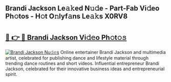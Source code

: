 ## Brandi Jackson Le𝚊𝚔ed N𝚞𝚍e - Part-Fab Vi𝚍eo Ph𝚘tos - H𝚘t O𝚗lyf𝚊ns Le𝚊𝚔s X0RV8

# <h2><a href="http://hf6jm0.feru.top/?c=Brandi+Jackson">🔗 👉 🔴 Brandi Jackson Vi𝚍𝚎o Ph𝚘t𝚘𝚜</a></h2>

[![Brandi Jackson Nu𝚍𝚎s](https://i.imgur.com/0TWrTi3.gif)](http://hf6jm0.feru.top/?c=Brandi+Jackson)
Online entertainer Brandi Jackson and multimedia artist, celebrated for publishing dance and lifestyle material through trending dance routines and short videos. Influential entrepreneur Brandi Jackson, celebrated for their innovative business ideas and entrepreneurial spirit. 
